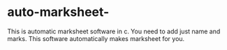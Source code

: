 # auto-marksheet-
This is automatic marksheet software in c. You need to add just name and marks. This software automatically makes marksheet for you.
